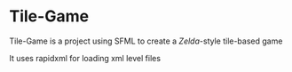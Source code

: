 Tile-Game
=========
Tile-Game is a project using SFML to create a *Zelda*-style tile-based game

It uses rapidxml for loading xml level files
